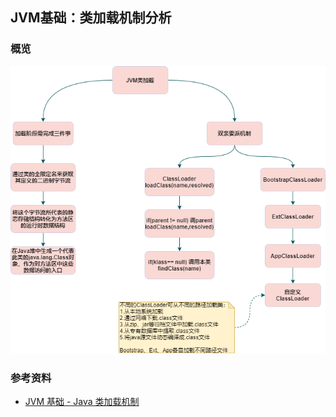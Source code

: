 ## JVM基础：类加载机制分析

### 概览

![img](/docs/jvm/imgs/jvm-classload-01.png)



### 参考资料

- [JVM 基础 - Java 类加载机制](https://pdai.tech/md/java/jvm/java-jvm-classload.html)